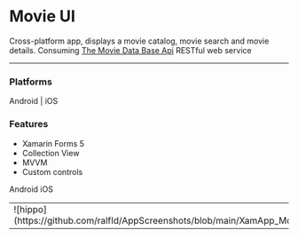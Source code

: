 # Movie UI

<p>Cross-platform app, displays a movie catalog, movie search and movie details. Consuming <a href="https://www.themoviedb.org/">The Movie Data Base Api</a> RESTful web service</p>

<hr/>

### Platforms
<span>Android</span> | <span>iOS</span>

### Features
<ul>
    <li>Xamarin Forms 5</li>
    <li>Collection View</li>
    <li>MVVM</li>
    <li>Custom controls</li>
</ul>

<table>
<tr>
Android
</tr>
<tr>
iOS
</tr>
<td>
![hippo](https://github.com/ralfId/AppScreenshots/blob/main/XamApp_MovieUI/iOS.gif)
</td>

<td>
<img source="https://github.com/ralfId/AppScreenshots/blob/main/XamApp_MovieUI/iOS.gif"/>
</td>
</table>

